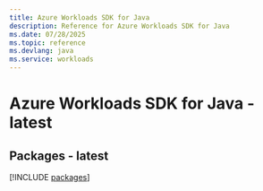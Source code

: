 ```yaml
---
title: Azure Workloads SDK for Java
description: Reference for Azure Workloads SDK for Java
ms.date: 07/28/2025
ms.topic: reference
ms.devlang: java
ms.service: workloads
---
```

# Azure Workloads SDK for Java - latest
## Packages - latest
[!INCLUDE [packages](workloads-index.md)]
